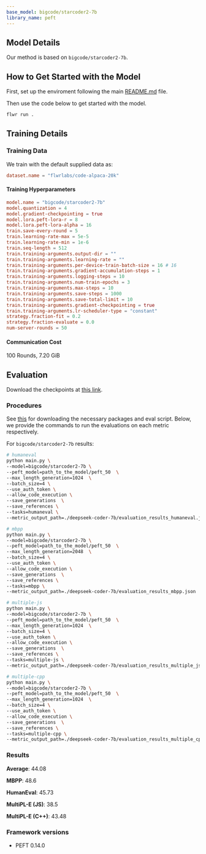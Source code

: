 ```yaml
---
base_model: bigcode/starcoder2-7b
library_name: peft
---
```


## Model Details

Our method is based on `bigcode/starcoder2-7b`.

## How to Get Started with the Model

First, set up the enviroment following the main [README.md](../README.md) file.

Then use the code below to get started with the model.

`flwr run .`

## Training Details

### Training Data

We train with the default supplied data as:

```toml
dataset.name = "flwrlabs/code-alpaca-20k"
```

#### Training Hyperparameters

```toml
model.name = "bigcode/starcoder2-7b"
model.quantization = 4
model.gradient-checkpointing = true
model.lora.peft-lora-r = 8 
model.lora.peft-lora-alpha = 16 
train.save-every-round = 5
train.learning-rate-max = 5e-5
train.learning-rate-min = 1e-6
train.seq-length = 512
train.training-arguments.output-dir = ""
train.training-arguments.learning-rate = ""
train.training-arguments.per-device-train-batch-size = 16 # 16
train.training-arguments.gradient-accumulation-steps = 1
train.training-arguments.logging-steps = 10
train.training-arguments.num-train-epochs = 3
train.training-arguments.max-steps = 10
train.training-arguments.save-steps = 1000
train.training-arguments.save-total-limit = 10
train.training-arguments.gradient-checkpointing = true
train.training-arguments.lr-scheduler-type = "constant"
strategy.fraction-fit = 0.2
strategy.fraction-evaluate = 0.0
num-server-rounds = 50 
```

#### Communication Cost

100 Rounds, 7.20 GiB

## Evaluation

<!-- This section describes the evaluation protocols and provides the results. -->
Download the checkpoints at [this link](https://drive.google.com/drive/folders/1hycDYKiJm2kc963OISyerCjV-kcix9Z3?usp=drive_link).

### Procedures

See [this](https://github.com/adap/flower/tree/main/benchmarks/flowertune-llm/evaluation/code) for downloading the necessary packages and eval script. Below, we provide the commands to run the evaluations on each metric respectively.

For `bigcode/starcoder2-7b` results:

```bash
# humaneval
python main.py \
--model=bigcode/starcoder2-7b \
--peft_model=path_to_the_model/peft_50  \
--max_length_generation=1024  \
--batch_size=4 \
--use_auth_token \
--allow_code_execution \
--save_generations  \
--save_references \
--tasks=humaneval \
--metric_output_path=./deepseek-coder-7b/evaluation_results_humaneval.json

# mbpp
python main.py \
--model=bigcode/starcoder2-7b \
--peft_model=path_to_the_model/peft_50  \
--max_length_generation=2048  \
--batch_size=4 \
--use_auth_token \
--allow_code_execution \
--save_generations  \
--save_references \
--tasks=mbpp \
--metric_output_path=./deepseek-coder-7b/evaluation_results_mbpp.json

# multiple-js
python main.py \
--model=bigcode/starcoder2-7b \
--peft_model=path_to_the_model/peft_50  \
--max_length_generation=1024  \
--batch_size=4 \
--use_auth_token \
--allow_code_execution \
--save_generations  \
--save_references \
--tasks=multiple-js \
--metric_output_path=./deepseek-coder-7b/evaluation_results_multiple_js.json

# multiple-cpp
python main.py \
--model=bigcode/starcoder2-7b \
--peft_model=path_to_the_model/peft_50  \
--max_length_generation=1024  \
--batch_size=4 \
--use_auth_token \
--allow_code_execution \
--save_generations  \
--save_references \
--tasks=multiple-cpp \
--metric_output_path=./deepseek-coder-7b/evaluation_results_multiple_cpp.json
```

### Results

__Average__: 44.08

__MBPP__: 48.6

__HumanEval__: 45.73

__MultiPL-E (JS)__: 38.5

__MultiPL-E (C++)__: 43.48


### Framework versions

- PEFT 0.14.0